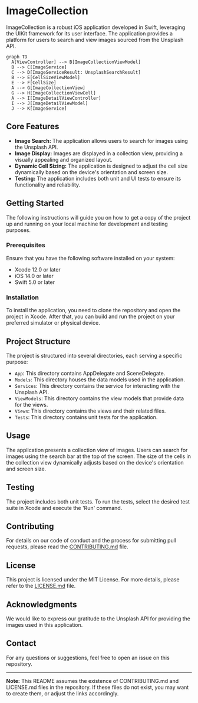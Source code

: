 # ImageCollection

ImageCollection is a robust iOS application developed in Swift, leveraging the UIKit framework for its user interface. The application provides a platform for users to search and view images sourced from the Unsplash API.

```mermaid
graph TD
  A[ViewController] --> B[ImageCollectionViewModel]
  B --> C[ImageService]
  C --> D[ImageServiceResult: UnsplashSearchResult]
  B --> E[CellSizeViewModel]
  E --> F[CellSize]
  A --> G[ImageCollectionView]
  G --> H[ImageCollectionViewCell]
  A --> I[ImageDetailViewController]
  I --> J[ImageDetailViewModel]
  J --> K[ImageService]

```

## Core Features

- **Image Search:** The application allows users to search for images using the Unsplash API.
- **Image Display:** Images are displayed in a collection view, providing a visually appealing and organized layout.
- **Dynamic Cell Sizing:** The application is designed to adjust the cell size dynamically based on the device's orientation and screen size.
- **Testing:** The application includes both unit and UI tests to ensure its functionality and reliability.

## Getting Started

The following instructions will guide you on how to get a copy of the project up and running on your local machine for development and testing purposes.

### Prerequisites

Ensure that you have the following software installed on your system:

- Xcode 12.0 or later
- iOS 14.0 or later
- Swift 5.0 or later

### Installation

To install the application, you need to clone the repository and open the project in Xcode. After that, you can build and run the project on your preferred simulator or physical device.

## Project Structure

The project is structured into several directories, each serving a specific purpose:

- `App`: This directory contains AppDelegate and SceneDelegate.
- `Models`: This directory houses the data models used in the application.
- `Services`: This directory contains the service for interacting with the Unsplash API.
- `ViewModels`: This directory contains the view models that provide data for the views.
- `Views`: This directory contains the views and their related files.
- `Tests`: This directory contains unit tests for the application.

## Usage

The application presents a collection view of images. Users can search for images using the search bar at the top of the screen. The size of the cells in the collection view dynamically adjusts based on the device's orientation and screen size.

## Testing

The project includes both unit tests. To run the tests, select the desired test suite in Xcode and execute the 'Run' command.

## Contributing

For details on our code of conduct and the process for submitting pull requests, please read the [CONTRIBUTING.md](CONTRIBUTING.md) file.

## License

This project is licensed under the MIT License. For more details, please refer to the [LICENSE.md](LICENSE.md) file.

## Acknowledgments

We would like to express our gratitude to the Unsplash API for providing the images used in this application.

## Contact

For any questions or suggestions, feel free to open an issue on this repository.

---

**Note:** This README assumes the existence of CONTRIBUTING.md and LICENSE.md files in the repository. If these files do not exist, you may want to create them, or adjust the links accordingly.
